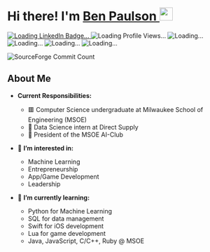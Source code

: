 <h1>
  Hi there! I'm <a href = https://emailbenpaulson.wixsite.com/ben-paulson>Ben Paulson </a>
  <img src="https://media.giphy.com/media/hvRJCLFzcasrR4ia7z/giphy.gif" width="30px"/>
</h1>

<div id="badges">
  <a href="https://www.linkedin.com/in/ben-paulson-179924224/">
    <img src="https://img.shields.io/badge/LinkedIn-blue?style=for-the-badge&logo=linkedin&logoColor=white" alt="Loading LinkedIn Badge..."/>
  </a>
  <a>
    <img src="https://komarev.com/ghpvc/?username=Benja-Pauls&style=flat-square&color=blue" alt="Loading Profile Views..."/>
  </a>
  <img src = "https://github-readme-stats.vercel.app/api/commits/?username=Tanu-N-Prabhu&theme=blue-green" alt = "Loading..."/>
  <img src = "https://badgen.net/github/last-commit/Benja-Pauls" alt = "Loading..."/>
  <img src = "https://github-readme-stats.vercel.app/api/top-langs/?username=Tanu-N-Prabhu&theme=blue-green" alt = "Loading..."/>
  <img src = "github-contributions-api.deno.dev/Benja-Pauls" alt = "Loading...".>
</div>

![SourceForge Commit Count](https://img.shields.io/sourceforge/commit-count/Benja-Pauls)



<h2>About Me</h2>

- **Current Responsibilities:**
  - 🟥 Computer Science undergraduate at Milwaukee School of Engineering (MSOE)
  - 📘 Data Science intern at Direct Supply
  - 🤖 President of the MSOE AI-Club

- 👀 **I’m interested in:**
  - Machine Learning 
  - Entrepreneurship
  - App/Game Development  
  - Leadership

- 🌱 **I’m currently learning:**
  - Python for Machine Learning
  - SQL for data management
  - Swift for iOS development 
  - Lua for game development
  - Java, JavaScript, C/C++, Ruby @ MSOE


